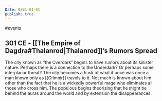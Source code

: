 ```yaml
---
Date: 0301-01-01
publish: true
---
```

#events
## 301 CE - [[The Empire of Dagdra#Thalanrod|Thalanrod]]’s Rumors Spread
The city known as “the Overdark” begins to have rumors about its sinister nature. Perhaps there is a connection to the Underdark? Or perhaps some interplanar threat? The city becomes a husk of what it once was once a man known only as [[Grimnir]] travels to it. Not much is known about him other than the fact that he is a wickedly powerful mage who eliminates all those who cross him. The populous begins theorizing that he might be behind the auras around the world and by extension the disappearances.